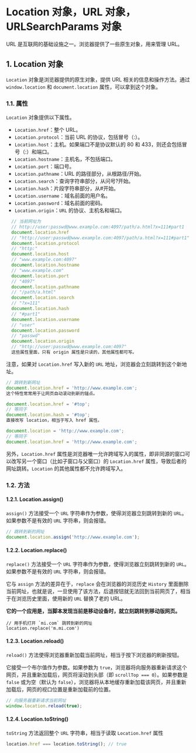 # Location 对象，URL 对象，URLSearchParams 对象

URL 是互联网的基础设施之一。浏览器提供了一些原生对象，用来管理 URL。

## 1. Location 对象

`Location` 对象是浏览器提供的原生对象，提供 URL 相关的信息和操作方法。通过 `window.location` 和 `document.location` 属性，可以拿到这个对象。

### 1.1. 属性

`Location` 对象提供以下属性。

- `Location.href`：整个 URL。
- `Location.protocol`：当前 URL 的协议，包括冒号（:）。
- `Location.host`：主机。如果端口不是协议默认的 80 和 433，则还会包括冒号（:）和端口。
- `Location.hostname`：主机名，不包括端口。
- `Location.port`：端口号。
- `Location.pathname`：URL 的路径部分，从根路径/开始。
- `Location.search`：查询字符串部分，从问号?开始。
- `Location.hash`：片段字符串部分，从#开始。
- `Location.username`：域名前面的用户名。
- `Location.password`：域名前面的密码。
- `Location.origin`：`URL` 的协议、主机名和端口。

```javascript
  // 当前网址为
  // http://user:passwd@www.example.com:4097/path/a.html?x=111#part1
  document.location.href
  // "http://user:passwd@www.example.com:4097/path/a.html?x=111#part1"
  document.location.protocol
  // "http:"
  document.location.host
  // "www.example.com:4097"
  document.location.hostname
  // "www.example.com"
  document.location.port
  // "4097"
  document.location.pathname
  // "/path/a.html"
  document.location.search
  // "?x=111"
  document.location.hash
  // "#part1"
  document.location.username
  // "user"
  document.location.password
  // "passwd"
  document.location.origin
  // "http://user:passwd@www.example.com:4097"
  这些属性里面，只有 origin 属性是只读的，其他属性都可写。
```

注意，如果对 `Location.href` 写入新的 `URL` 地址，浏览器会立刻跳转到这个新地址。

```javascript
// 跳转到新网址
document.location.href = 'http://www.example.com';
这个特性常常用于让网页自动滚动到新的锚点。

document.location.href = '#top';
// 等同于
document.location.hash = '#top';
直接改写 location，相当于写入 href 属性。

document.location = 'http://www.example.com';
// 等同于
document.location.href = 'http://www.example.com';
```

另外，`Location.href` 属性是浏览器唯一允许跨域写入的属性，即非同源的窗口可以改写另一个窗口（比如子窗口与父窗口）的 `Location.href` 属性，导致后者的网址跳转。`Location` 的其他属性都不允许跨域写入。

### 1.2. 方法

#### 1.2.1. Location.assign()

`assign()` 方法接受一个 `URL` 字符串作为参数，使得浏览器立刻跳转到新的 `URL`。如果参数不是有效的 `URL` 字符串，则会报错。

```javascript
// 跳转到新的网址
document.location.assign('http://www.example.com');
```

#### 1.2.2. Location.replace()

`replace()` 方法接受一个 `URL` 字符串作为参数，使得浏览器立刻跳转到新的 `URL`。如果参数不是有效的 `URL` 字符串，则会报错。

它与 `assign` 方法的差异在于，`replace` 会在浏览器的浏览历史 `History` 里面删除当前网址，也就是说，一旦使用了该方法，后退按钮就无法回到当前网页了，相当于在浏览历史里面，使用新的 `URL` 替换了老的 URL。

**它的一个应用是，当脚本发现当前是移动设备时，就立刻跳转到移动版网页。**

```
// 用手机打开 `mi.com` 跳转到新的网址
location.replace('m.mi.com')
```

#### 1.2.3. Location.reload()

`reload()` 方法使得浏览器重新加载当前网址，相当于按下浏览器的刷新按钮。

它接受一个布尔值作为参数。如果参数为 `true`，浏览器将向服务器重新请求这个网页，并且重新加载后，网页将滚动到头部（即 `scrollTop === 0`）。如果参数是 `false` 或为空（默认为 `false`），浏览器将从本地缓存重新加载该网页，并且重新加载后，网页的视口位置是重新加载前的位置。

```javascript
// 向服务器重新请求当前网址
window.location.reload(true);
```

#### 1.2.4. Location.toString()

`toString` 方法返回整个 `URL` 字符串，相当于读取 `Location.href` 属性

```javascript
location.href === location.toString(); // true
```
